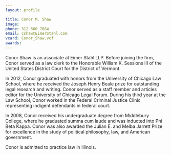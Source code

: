 ```yaml
---
layout: profile

title: Conor M. Shaw
image:
phone: 312 660 7664
email: cshaw@EimerStahl.com
vcard: Conor_Shaw.vcf
awards:
---
```

Conor Shaw is an associate at Eimer Stahl LLP.  Before joining the firm, Conor served as a law clerk to the Honorable William K. Sessions III of the United States District Court for the District of Vermont.

In 2012, Conor graduated with honors from the University of Chicago Law School, where he received the Joseph Henry Beale prize for outstanding legal research and writing.  Conor served as a staff member and articles editor for the University of Chicago Legal Forum.  During his third year at the Law School, Conor worked in the Federal Criminal Justice Clinic representing indigent defendants in federal court.

In 2008, Conor received his undergraduate degree from Middlebury College, where he graduated summa cum laude and was inducted into Phi Beta Kappa.  Conor was also awarded the Julian E. and Melba Jarrett Prize for excellence in the study of political philosophy, law, and American government.

Conor is admitted to practice law in Illinois.
